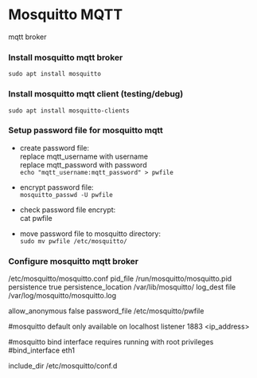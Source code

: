 # Mosquitto MQTT
mqtt broker

### Install mosquitto mqtt broker
```
sudo apt install mosquitto
```

### Install mosquitto mqtt client (testing/debug)
```
sudo apt install mosquitto-clients
```

### Setup password file for mosquitto mqtt
  - create password file: </br>
  replace mqtt_username with username </br>
  replace mqtt_password with password </br>
  ```echo "mqtt_username:mqtt_password" > pwfile```
  
  - encrypt password file: </br>
  ```mosquitto_passwd -U pwfile```
  
  - check password file encrypt: </br>
  cat pwfile
  
  - move password file to mosquitto directory: </br>
  ```sudo mv pwfile /etc/mosquitto/```
  
### Configure mosquitto mqtt broker
/etc/mosquitto/mosquitto.conf
<pass>
pid_file /run/mosquitto/mosquitto.pid
persistence true
persistence_location /var/lib/mosquitto/
log_dest file /var/log/mosquitto/mosquitto.log

allow_anonymous false
password_file /etc/mosquitto/pwfile

#mosquitto default only available on localhost
listener 1883 <ip_address>

#mosquitto bind interface requires running with root privileges
#bind_interface eth1

include_dir /etc/mosquitto/conf.d
</pass>
